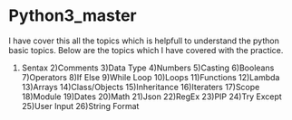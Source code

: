 # Python3_master

I have cover this all the topics which is helpfull to understand the python basic topics. Below are the topics which I have covered with the practice.
1) Sentax
2)Comments
3)Data Type
4)Numbers
5)Casting
6)Booleans
7)Operators
8)If Else
9)While Loop
10)Loops
11)Functions
12)Lambda
13)Arrays
14)Class/Objects
15)Inheritance
16)Iteraters
17)Scope
18)Module
19)Dates
20)Math
21)Json
22)RegEx
23)PIP
24)Try Except
25)User Input
26)String Format
